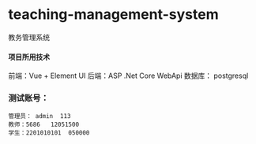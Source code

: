 # teaching-management-system
教务管理系统

#### 项目所用技术

前端：Vue + Element UI 
后端：ASP .Net Core  WebApi
数据库： postgresql

### 测试账号：

```
管理员： admin  113
教师：5686   12051500
学生：2201010101  050000
```

